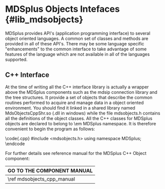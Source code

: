 MDSplus Objects Intefaces  {#lib_mdsobjects}
=========================


MDSplus provides API's (application programming interface) to several object 
oriented languages. A common set of classes and methods are provided in all 
of these API's. 
There may be some language specific "enhancements" to the common interface to 
take advantage of some features of the language which are not available in all 
of the languages supported. 


C++ Interface
-------------

At the time of writing all the C++ interface library is actually a wrapper
above the MDSplus components such as the mdsip connection library and the tree
structures. It provide a set of objects that describe the common routines
performed to acquire and manage data in a object oriented environment. You
should find it linked in a shared library named MdsObjectsCppShr.so (.dll in
windows) while the file mdsobjects.h contains all the definitions of the object
classes. All the C++ classes for MDSplus objects are declared to belong to \em
MDSplus namespace. It is therefore convenient to begin the program as follows:

\code{.cpp}
  #include <mdsobjects.h>
  using namespace MDSplus;
\endcode

For further details see reference manual for the MDSplus C++ Object component:

|   GO TO THE COMPONENT MANUAL  |
|-------------------------------|
| \ref mdsobjects_cpp_manual    |

